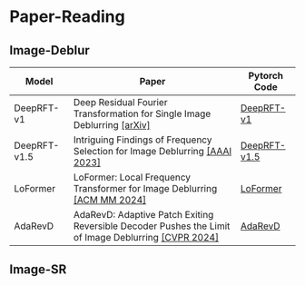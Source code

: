 # Paper-Reading

## Image-Deblur

| Model | Paper | Pytorch Code |
| - | - | - | 
| DeepRFT-v1 | Deep Residual Fourier Transformation for Single Image Deblurring [[arXiv]](https://arxiv.org/abs/2111.11745v1)                          | [DeepRFT-v1](https://github.com/INVOKERer/DeepRFT) |
| DeepRFT-v1.5 | Intriguing Findings of Frequency Selection for Image Deblurring [[AAAI 2023]](https://ojs.aaai.org/index.php/AAAI/article/view/25281) | [DeepRFT-v1.5](https://github.com/INVOKERer/DeepRFT/tree/AAAI2023) |
| LoFormer   | LoFormer: Local Frequency Transformer for Image Deblurring [[ACM MM 2024]](https://arxiv.org/abs/2407.16993)                             | [LoFormer](https://github.com/INVOKERer/LoFormer) |
| AdaRevD    | AdaRevD: Adaptive Patch Exiting Reversible Decoder Pushes the Limit of Image Deblurring [[CVPR 2024]](https://arxiv.org/abs/2406.09135)  | [AdaRevD](https://github.com/INVOKERer/AdaRevD) |

## Image-SR
